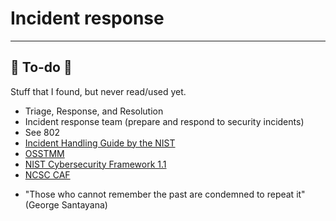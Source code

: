 # Incident response

<hr class="sep-both">

## 👻 To-do 👻

Stuff that I found, but never read/used yet.

<div class="row row-cols-md-2"><div>

* Triage, Response, and Resolution
* Incident response team (prepare and respond to security incidents)
* See 802
* [Incident Handling Guide by the NIST](https://nvlpubs.nist.gov/nistpubs/SpecialPublications/NIST.SP.800-61r2.pdf)
* [OSSTMM](https://www.isecom.org/OSSTMM.3.pdf)
* [NIST Cybersecurity Framework 1.1](https://www.nist.gov/cyberframework)
* [NCSC CAF](https://www.ncsc.gov.uk/collection/caf/caf-principles-and-guidance)
</div><div>

* "Those who cannot remember the past are condemned to repeat it" (George Santayana)
</div></div>